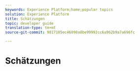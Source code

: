 ```yaml
---
keywords: Experience Platform;home;popular topics
solution: Experience Platform
title: Schätzungen
topic: developer guide
translation-type: tm+mt
source-git-commit: 9817105ec46098a8be99992cc6a962b9a7a696fc

---
```



# Schätzungen
